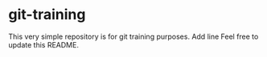 # git-training
This very simple repository is for git training purposes.
Add line
Feel free to update this README.
